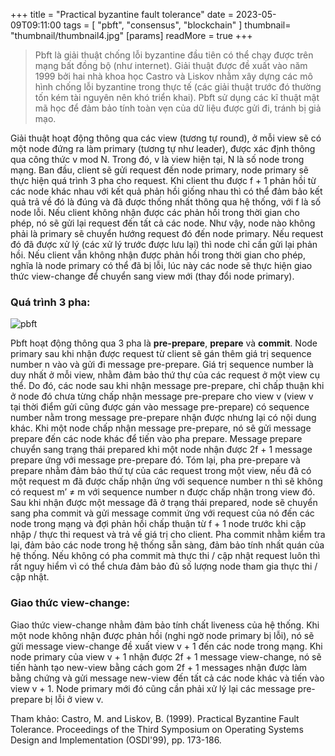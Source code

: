 +++
title = "Practical byzantine fault tolerance"
date = 2023-05-09T09:11:00
tags = [
"pbft",
"consensus",
"blockchain"
]
thumbnail= "thumbnail/thumbnail4.jpg"
[params]
  readMore = true
+++


> Pbft là giải thuật chống lỗi byzantine đầu tiên có thể chạy được trên mạng bất đồng bộ (như internet). Giải thuật được đề xuất vào năm 1999 bởi hai nhà khoa học Castro và Liskov nhằm xây dựng các mô hình chống lỗi byzantine trong thực tế (các giải thuật trước đó thường tốn kém tài nguyên nên khó triển khai). Pbft sử dụng các kĩ thuật mật mã học để đảm bảo tính toàn vẹn của dữ liệu được gửi đi, tránh bị giả mạo.

Giải thuật hoạt động thông qua các view (tương tự round), ở mỗi view sẽ có một node đứng ra làm primary (tương tự như leader), được xác định thông qua công thức v mod N. Trong đó, v là view hiện tại, N là số node trong mạng. Ban đầu, client sẽ gửi request đến node primary, node primary sẽ thực hiện quá trình 3 pha cho request. Khi client thu được f + 1 phản hồi từ các node khác nhau với kết quả phản hồi giống nhau thì có thể đảm bảo kết quả trả về đó là đúng và đã được thống nhất thông qua hệ thống, với f là số node lỗi. Nếu client không nhận được các phản hồi trong thời gian cho phép, nó sẽ gửi lại request đến tất cả các node. Như vậy, node nào không phải là primary sẽ chuyển hướng request đó đến node primary. Nếu request đó đã được xử lý (các xử lý trước được lưu lại) thì node chỉ cần gửi lại phản hồi. Nếu client vẫn không nhận được phản hồi trong thời gian cho phép, nghĩa là node primary có thể đã bị lỗi, lúc này các node sẽ thực hiện giao thức view-change để chuyển sang view mới (thay đổi node primary).

### Quá trình 3 pha:

![pbft](../../images/pbft.jpg)

Pbft hoạt động thông qua 3 pha là **pre-prepare**, **prepare** và **commit**.
Node primary sau khi nhận được request từ client sẽ gán thêm giá trị sequence number n vào và gửi đi message pre-prepare. Giá trị sequence number là duy nhất ở mỗi view, nhằm đảm bảo thứ thự của các request ở một view cụ thể. Do đó, các node sau khi nhận message pre-prepare, chỉ chấp thuận khi ở node đó chưa từng chấp nhận message pre-prepare cho view v (view v tại thời điểm gửi cũng được gán vào message pre-prepare) có sequence number nằm trong message pre-prepare nhận được nhưng lại có nội dung khác. Khi một node chấp nhận message pre-prepare, nó sẽ gửi message prepare đến các node khác để tiến vào pha prepare. Message prepare chuyển sang trạng thái prepared khi một node nhận được 2f + 1 message prepare ứng với message pre-prepare đó. Tóm lại, pha pre-prepare và prepare nhằm đảm bảo thứ tự của các request trong một view, nếu đã có một request m đã được chấp nhận ứng với sequence number n thì sẽ không có request m’ ≠ m với sequence number n được chấp nhận trong view đó.
Sau khi nhận được một message đã ở trạng thái prepared, node sẽ chuyển sang pha commit và gửi message commit ứng với request của nó đến các node trong mạng và đợi phản hồi chấp thuận từ f + 1 node trước khi cập nhập / thực thi request và trả về giá trị cho client. Pha commit nhằm kiểm tra lại, đảm bảo các node trong hệ thống sẵn sàng, đảm bảo tính nhất quán của hệ thống. Nếu không có pha commit mà thực thi / cập nhật request luôn thì rất nguy hiểm vì có thể chưa đảm bảo đủ số lượng node tham gia thực thi / cập nhật.

### Giao thức view-change:

Giao thức view-change nhằm đảm bảo tính chất liveness của hệ thống. Khi một node không nhận được phản hồi (nghi ngờ node primary bị lỗi), nó sẽ gửi message view-change đề xuất view v + 1 đến các node trong mạng. Khi node primary của view v + 1 nhận được 2f + 1 message view-change, nó sẽ tiến hành tạo new-view bằng cách gom 2f + 1 messages nhận được làm bằng chứng và gửi message new-view đến tất cả các node khác và tiến vào view v + 1. Node primary mới đó cũng cần phải xử lý lại các message pre-prepare bị lỗi ở view v.

Tham khảo: Castro, M. and Liskov, B. (1999). Practical Byzantine Fault Tolerance. Proceedings of the Third Symposium on Operating Systems Design and Implementation (OSDI'99), pp. 173-186.